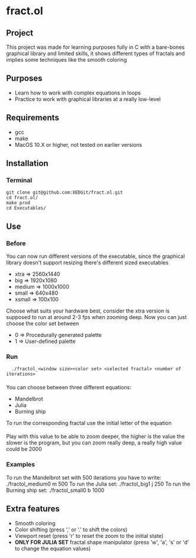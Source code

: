 # fract.ol
## Project
This project was made for learning purposes fully in C with a bare-bones graphical library and limited skills, 
it shows different types of fractals and implies some techniques like the smooth coloring

## Purposes
  * Learn how to work with complex equations in loops
  * Practice to work with graphical libraries at a really low-level

## Requirements
  * gcc
  * make
  * MacOS 10.X or higher, not tested on earlier versions

## Installation
### Terminal
    git clone git@github.com:XEDGit/fract.ol.git
    cd fract.ol/
    make prod
    cd Executables/
## Use
### Before
You can now run different versions of the executable, since the graphical library doesn't support resizing there's different sized executables

* xtra => 2560x1440
* big => 1920x1080
* medium => 1000x1000
* small => 640x480
* xsmall => 100x100

Choose what suits your hardware best, consider the xtra version is supposed to run at around 2-3 fps when zooming deep.
Now you can just choose the color set between

* 0 => Procedurally generated palette
* 1 => User-defined palette

### Run
      ./fractol_<window size><color set> <selected fractal> <number of iterations>
      
#### <selected fractal>
You can choose between three different equations:

* Mandelbrot
* Julia
* Burning ship

To run the corresponding fractal use the initial letter of the equation

#### <number of iterations>
Play with this value to be able to zoom deeper, the higher is the value the slower is the program, but you can zoom 
really deep, a  really high value could be 2000

### Examples
To run the Mandelbrot set with 500 iterations you have to write:
    ./fractol_medium0 m 500
To run the Julia set:
    ./fractol_big1 j 250
To run the Burning ship set:
    ./fractol_small0 b 1000
    
## Extra features

* Smooth coloring
* Color shifting (press ',' or '.' to shift the colors)
* Viewport reset (press 'r' to reset the zoom to the initial state)
* **ONLY FOR JULIA SET** fractal shape manipulator (press 'w', 'a', 's' or 'd' to change the equation values)
